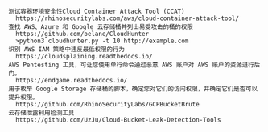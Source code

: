 	测试容器环境安全性Cloud Container Attack Tool (CCAT)
	  https://rhinosecuritylabs.com/aws/cloud-container-attack-tool/
	查找 AWS、Azure 和 Google 云存储桶并列出易受攻击的桶的权限
	  https://github.com/belane/CloudHunter
	  >python3 cloudhunter.py -t 10 http://example.com
	识别 AWS IAM 策略中违反最低权限的行为
	  https://cloudsplaining.readthedocs.io/
	AWS Pentesting 工具，可让您使用单行命令通过恶意 AWS 账户对 AWS 账户的资源进行后门。
	  https://endgame.readthedocs.io/
	用于枚举 Google Storage 存储桶的脚本，确定您对它们的访问权限，并确定它们是否可以提升权限。
	  https://github.com/RhinoSecurityLabs/GCPBucketBrute
	云存储泄露利用检测工具
	  https://github.com/UzJu/Cloud-Bucket-Leak-Detection-Tools